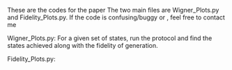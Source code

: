 These are the codes for the paper 
The two main files are Wigner_Plots.py and Fidelity_Plots.py. If the code is confusing/buggy or , feel free to contact me

Wigner_Plots.py:
  For a given set of states, run the protocol and find the states achieved along with the fidelity of generation. 
  
Fidelity_Plots.py:
